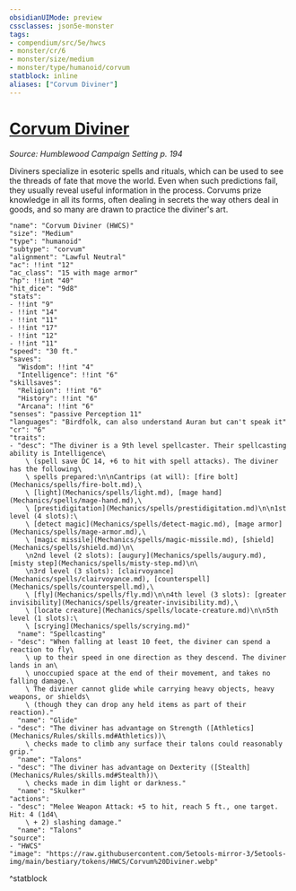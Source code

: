 ```yaml
---
obsidianUIMode: preview
cssclasses: json5e-monster
tags:
- compendium/src/5e/hwcs
- monster/cr/6
- monster/size/medium
- monster/type/humanoid/corvum
statblock: inline
aliases: ["Corvum Diviner"]
---
```

# [Corvum Diviner](Mechanics\bestiary\humanoid/corvum-diviner-hwcs.md)
*Source: Humblewood Campaign Setting p. 194*  

Diviners specialize in esoteric spells and rituals, which can be used to see the threads of fate that move the world. Even when such predictions fail, they usually reveal useful information in the process. Corvums prize knowledge in all its forms, often dealing in secrets the way others deal in goods, and so many are drawn to practice the diviner's art.

```statblock
"name": "Corvum Diviner (HWCS)"
"size": "Medium"
"type": "humanoid"
"subtype": "corvum"
"alignment": "Lawful Neutral"
"ac": !!int "12"
"ac_class": "15 with mage armor"
"hp": !!int "40"
"hit_dice": "9d8"
"stats":
- !!int "9"
- !!int "14"
- !!int "11"
- !!int "17"
- !!int "12"
- !!int "11"
"speed": "30 ft."
"saves":
  "Wisdom": !!int "4"
  "Intelligence": !!int "6"
"skillsaves":
  "Religion": !!int "6"
  "History": !!int "6"
  "Arcana": !!int "6"
"senses": "passive Perception 11"
"languages": "Birdfolk, can also understand Auran but can't speak it"
"cr": "6"
"traits":
- "desc": "The diviner is a 9th level spellcaster. Their spellcasting ability is Intelligence\
    \ (spell save DC 14, +6 to hit with spell attacks). The diviner has the following\
    \ spells prepared:\n\nCantrips (at will): [fire bolt](Mechanics/spells/fire-bolt.md),\
    \ [light](Mechanics/spells/light.md), [mage hand](Mechanics/spells/mage-hand.md),\
    \ [prestidigitation](Mechanics/spells/prestidigitation.md)\n\n1st level (4 slots):\
    \ [detect magic](Mechanics/spells/detect-magic.md), [mage armor](Mechanics/spells/mage-armor.md),\
    \ [magic missile](Mechanics/spells/magic-missile.md), [shield](Mechanics/spells/shield.md)\n\
    \n2nd level (2 slots): [augury](Mechanics/spells/augury.md), [misty step](Mechanics/spells/misty-step.md)\n\
    \n3rd level (3 slots): [clairvoyance](Mechanics/spells/clairvoyance.md), [counterspell](Mechanics/spells/counterspell.md),\
    \ [fly](Mechanics/spells/fly.md)\n\n4th level (3 slots): [greater invisibility](Mechanics/spells/greater-invisibility.md),\
    \ [locate creature](Mechanics/spells/locate-creature.md)\n\n5th level (1 slots):\
    \ [scrying](Mechanics/spells/scrying.md)"
  "name": "Spellcasting"
- "desc": "When falling at least 10 feet, the diviner can spend a reaction to fly\
    \ up to their speed in one direction as they descend. The diviner lands in an\
    \ unoccupied space at the end of their movement, and takes no falling damage.\
    \ The diviner cannot glide while carrying heavy objects, heavy weapons, or shields\
    \ (though they can drop any held items as part of their reaction)."
  "name": "Glide"
- "desc": "The diviner has advantage on Strength ([Athletics](Mechanics/Rules/skills.md#Athletics))\
    \ checks made to climb any surface their talons could reasonably grip."
  "name": "Talons"
- "desc": "The diviner has advantage on Dexterity ([Stealth](Mechanics/Rules/skills.md#Stealth))\
    \ checks made in dim light or darkness."
  "name": "Skulker"
"actions":
- "desc": "Melee Weapon Attack: +5 to hit, reach 5 ft., one target. Hit: 4 (1d4\
    \ + 2) slashing damage."
  "name": "Talons"
"source":
- "HWCS"
"image": "https://raw.githubusercontent.com/5etools-mirror-3/5etools-img/main/bestiary/tokens/HWCS/Corvum%20Diviner.webp"
```
^statblock